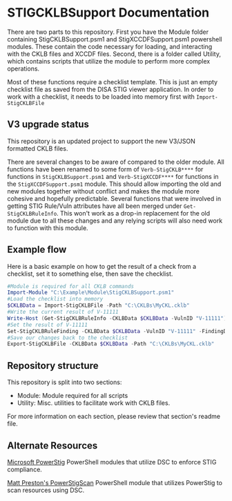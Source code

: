 # STIGCKLBSupport Documentation

There are two parts to this repository. First you have the Module folder containing StigCKLBSupport.psm1 and StigXCCDFSupport.psm1 powershell modules. These contain the code necessary for loading, and interacting with the CKLB files and XCCDF files. Second, there is a folder called Utility, which contains scripts that utilize the module to perform more complex operations. 

Most of these functions require a checklist template. This is just an empty checklist file as saved from the DISA STIG viewer application. In order to work with a checklist, it needs to be loaded into memory first with `Import-StigCKLBFile`

## V3 upgrade status

This repository is an updated project to support the new V3/JSON formatted CKLB files.

There are several changes to be aware of compared to the older module. All functions have been renamed to some form of `Verb-StigCKLB****` for functions in `StigCKLBSupport.psm1` and `Verb-StigXCCDF****` for functions in the `StigXCCDFSupport.psm1` module. This should allow importing the old and new modules together without conflict and makes the module more cohesive and hopefully predictable. Several functions that were involved in getting STIG Rule/Vuln attributes have all been merged under `Get-StigCKLBRuleInfo`. This won't work as a drop-in replacement for the old module due to all these changes and any relying scripts will also need work to function with this module.

## Example flow

Here is a basic example on how to get the result of a check from a checklist, set it to something else, then save the checklist.

```powershell
#Module is required for all CKLB commands
Import-Module "C:\Example\Module\StigCKLBSupport.psm1"
#Load the checklist into memory
$CKLBData = Import-StigCKLBFile -Path "C:\CKLBs\MyCKL.cklb"
#Write the current result of V-11111
Write-Host (Get-StigCKLBRuleInfo -CKLBData $CKLBData -VulnID "V-11111")
#Set the result of V-11111
Set-StigCKLBRuleFinding -CKLBData $CKLBData -VulnID "V-11111" -FindingDetails "Not set correctly" -Comments "Checked by script" -Result open
#Save our changes back to the checklist
Export-StigCKLBFile -CKLBData $CKLBData -Path "C:\CKLBs\MyCKL.cklb"
```

## Repository structure

This repository is split into two sections:

- Module: Module required for all scripts
- Utility: Misc. utilities to facilitate work with CKLB files.

For more information on each section, please review that section's readme file.

## Alternate Resources

[Microsoft PowerStig](https://github.com/Microsoft/PowerStig)
PowerShell modules that utilize DSC to enforce STIG compliance.

[Matt Preston's PowerStigScan](https://github.com/mapresto/PowerStigScan)
PowerShell module that utilizes PowerStig to scan resources using DSC.
